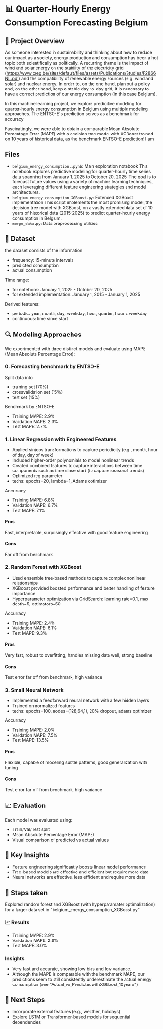 # 📊 Quarter-Hourly Energy Consumption Forecasting Belgium
## 🧠 Project Overview
As someone interested in sustainability and thinking about how to reduce our impact as a society, energy production and consumption has been a hot topic both scientifically as politically. A recurring theme is the impact of wind and solar energy on the stability of the electricity grid (https://www.creg.be/sites/default/files/assets/Publications/Studies/F2866NL.pdf) and the compatibility of renewable energy sources (e.g. wind and solar) and nuclear energy. In order to, on the one hand, plan out a policy and, on the other hand, keep a stable day-to-day grid, it is necessary to have a correct prediction of our energy consumption (in this case Belgium).

In this machine learning project, we explore predicitive modeling for quarter-hourly energy consumption in Belgium using multiple modeling approaches. The ENTSO-E's prediction serves as a benchmark for accuracy

Fascinatingly, we were able to obtain a comparable Mean Absolute Percentage Error (MAPE) with a decision tree model with XGBoost trained on 10 years of historical data, as the benchmark ENTSO-E prediction! I am 

## Files
- `belgium_energy_consumption.ipynb`: Main exploration notebook
This notebook explores predictive modeling for quarter-hourly time series data spanning from January 1, 2025 to October 20, 2025. The goal is to forecast future values using a variety of machine learning techniques, each leveraging different feature engineering strategies and model architectures.
- `belgium_energy_consumption_XGBoost.py`: Extended XGBoost implementation
This script implements the most promising model, the decision tree model with XGBoost, on a vastly extended data set of 10 years of historical data (2015-2025) to predict quarter-hourly energy consumption in Belgium.
- `merge_data.py`: Data preprocessing utilities

## 📁 Dataset
the dataset consists of the information
- frequency: 15-minute intervals
- predicted consumption
- actual consumption

Time range:
- for notebook: January 1, 2025 - October 20, 2025
- for extended implementation: January 1, 2015 - January 1, 2025

Derived features:
- periodic: year, month, day, weekday, hour, quarter, hour x weekday
- continuous: time since start

## 🔍 Modeling Approaches
We experimented with three distinct models and evaluate using MAPE (Mean Absolute Percentage Error):

### 0. Forecasting benchmark by ENTSO-E
Split data into
- training set (70%)
- crossvalidation set (15%)
- test set (15%)

Benchmark by ENTSO-E
- Training MAPE: 2.9%
- Validation MAPE: 2.3%
- Test MAPE: 2.7%

### 1. Linear Regression with Engineered Features

- Applied sin/cos transformations to capture periodicity (e.g., month, hour of day, day of week)
- Included higher-order polynomials to model nonlinear trends
- Created combined features to capture interactions between time components such as time since start (to capture seasonal trends)
- Optimized reg parameter
- techs: epochs=20, lambda=1, Adams optimizer

Accurracy
- Training MAPE: 6.8%
- Validation MAPE: 6.7%
- Test MAPE: 7.1%

#### Pros
Fast, interpretable, surprisingly effective with good feature engineering
#### Cons
Far off from benchmark

### 2. Random Forest with XGBoost
- Used ensemble tree-based methods to capture complex nonlinear relationships
- XGBoost provided boosted performance and better handling of feature importance
- Hyperparameter optimization via GridSearch: learning rate=0.1, max depth=5, estimators=50 

Accurracy
- Training MAPE: 2.4%
- Validation MAPE: 6.1%
- Test MAPE: 9.3%

#### Pros
Very fast, robust to overfitting, handles missing data well, strong baseline
#### Cons
Test error far off from benchmark, high variance

### 3. Small Neural Network
- Implemented a feedforward neural network with a few hidden layers
- Trained on normalized features
- techs: epochs=100, nodes=(128,64,1), 20% dropout, adams optimizer

Accurracy
- Training MAPE: 2.0%
- Validation MAPE: 7.5%
- Test MAPE: 13.5%

#### Pros
Flexible, capable of modeling subtle patterns, good generalization with tuning
#### Cons
Test error far off from benchmark, high variance

## 📈 Evaluation
Each model was evaluated using:

- Train/Val/Test split
- Mean Absolute Percentage Error (MAPE)
- Visual comparison of predicted vs actual values

## 📌 Key Insights
- Feature engineering significantly boosts linear model performance
- Tree-based models are effective and efficient but require more data
- Neural networks are effective, less efficient and require more data

## 🚀 Steps taken
Explored random forest and XGBoost (with hyperparamater optimalization) for a larger data set in "belgium_energy_consumption_XGBoost.py"
### 📈 Results
- Training MAPE: 2.9%
- Validation MAPE: 2.9%
- Test MAPE: 3.0%
### Insights
- Very fast and accurate, showing low bias and low variance. 
- Although the MAPE is comparable with the benchmark MAPE, our predictions seem to still consistently underestimate the actual energy consumption (see "Actual_vs_PredictedwithXGBoost_10years")

## 🚀 Next Steps
- Incorporate external features (e.g., weather, holidays)
- Explore LSTM or Transformer-based models for sequential dependencies